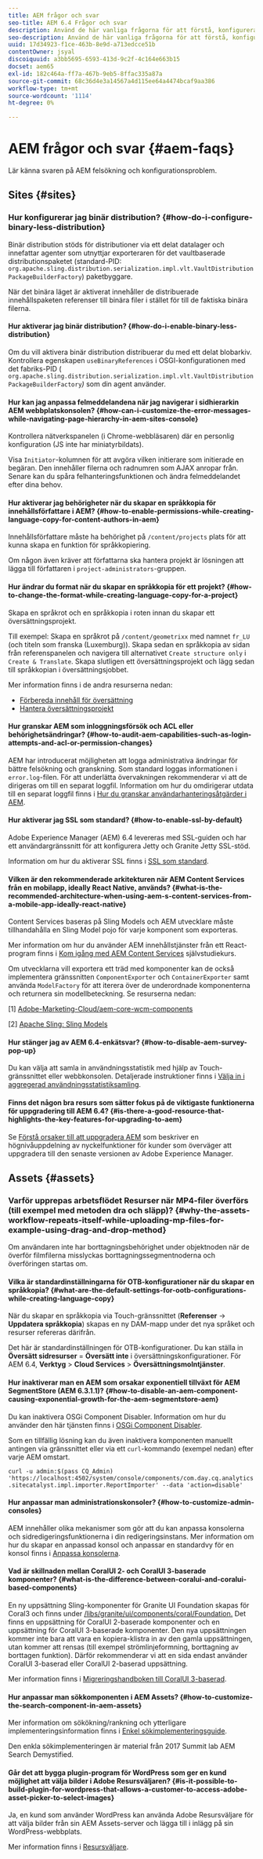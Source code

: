 ```yaml
---
title: AEM frågor och svar
seo-title: AEM 6.4 Frågor och svar
description: Använd de här vanliga frågorna för att förstå, konfigurera och felsöka vanliga arbetsflöden och problem i AEM.
seo-description: Använd de här vanliga frågorna för att förstå, konfigurera och felsöka vanliga arbetsflöden och problem i AEM.
uuid: 17d34923-f1ce-463b-8e9d-a713edcce51b
contentOwner: jsyal
discoiquuid: a3bb5695-6593-413d-9c2f-4c164e663b15
docset: aem65
exl-id: 182c464a-ff7a-467b-9eb5-8ffac335a87a
source-git-commit: 68c36d4e3a14567a4d115ee64a4474bcaf9aa386
workflow-type: tm+mt
source-wordcount: '1114'
ht-degree: 0%

---
```


# AEM frågor och svar {#aem-faqs}

Lär känna svaren på AEM felsökning och konfigurationsproblem.

## Sites {#sites}

### Hur konfigurerar jag binär distribution? {#how-do-i-configure-binary-less-distribution}

Binär distribution stöds för distributioner via ett delat datalager och innefattar agenter som utnyttjar exporteraren för det vaultbaserade distributionspaketet (standard-PID: `org.apache.sling.distribution.serialization.impl.vlt.VaultDistributionPackageBuilderFactory`) paketbyggare.

När det binära läget är aktiverat innehåller de distribuerade innehållspaketen referenser till binära filer i stället för till de faktiska binära filerna.

#### Hur aktiverar jag binär distribution? {#how-do-i-enable-binary-less-distribution}

Om du vill aktivera binär distribution distribuerar du med ett delat blobarkiv.
Kontrollera egenskapen `useBinaryReferences` i OSGI-konfigurationen med det fabriks-PID ( `org.apache.sling.distribution.serialization.impl.vlt.VaultDistributionPackageBuilderFactory`*)* som din agent använder.

#### Hur kan jag anpassa felmeddelandena när jag navigerar i sidhierarkin AEM webbplatskonsolen? {#how-can-i-customize-the-error-messages-while-navigating-page-hierarchy-in-aem-sites-console}

Kontrollera nätverkspanelen (i Chrome-webbläsaren) där en personlig konfiguration (JS inte har miniatyrbildats).

Visa `Initiator`-kolumnen för att avgöra vilken initierare som initierade en begäran. Den innehåller filerna och radnumren som AJAX anropar från. Senare kan du spåra felhanteringsfunktionen och ändra felmeddelandet efter dina behov.

#### Hur aktiverar jag behörigheter när du skapar en språkkopia för innehållsförfattare i AEM? {#how-to-enable-permissions-while-creating-language-copy-for-content-authors-in-aem}

Innehållsförfattare måste ha behörighet på `/content/projects` plats för att kunna skapa en funktion för språkkopiering.

Om någon även kräver att författarna ska hantera projekt är lösningen att lägga till författaren i `project-administrators`-gruppen.

#### Hur ändrar du format när du skapar en språkkopia för ett projekt? {#how-to-change-the-format-while-creating-language-copy-for-a-project}

Skapa en språkrot och en språkkopia i roten innan du skapar ett översättningsprojekt.

Till exempel:
Skapa en språkrot på `/content/geometrixx` med namnet `fr_LU` (och titeln som franska (Luxemburg)). Skapa sedan en språkkopia av sidan från referenspanelen och navigera till alternativet `Create structure only` i `Create & Translate`. Skapa slutligen ett översättningsprojekt och lägg sedan till språkkopian i översättningsjobbet.

Mer information finns i de andra resurserna nedan:

* [Förbereda innehåll för översättning](/help/sites-administering/tc-prep.md)
* [Hantera översättningsprojekt](/help/sites-administering/tc-manage.md)

#### Hur granskar AEM som inloggningsförsök och ACL eller behörighetsändringar? {#how-to-audit-aem-capabilities-such-as-login-attempts-and-acl-or-permission-changes}

AEM har introducerat möjligheten att logga administrativa ändringar för bättre felsökning och granskning. Som standard loggas informationen i `error.log`-filen. För att underlätta övervakningen rekommenderar vi att de dirigeras om till en separat loggfil.
Information om hur du omdirigerar utdata till en separat loggfil finns i [Hur du granskar användarhanteringsåtgärder i AEM](/help/sites-administering/audit-user-management-operations.md).

#### Hur aktiverar jag SSL som standard? {#how-to-enable-ssl-by-default}

Adobe Experience Manager (AEM) 6.4 levereras med SSL-guiden och har ett användargränssnitt för att konfigurera Jetty och Granite Jetty SSL-stöd.

Information om hur du aktiverar SSL finns i [SSL som standard](/help/sites-administering/ssl-by-default.md).

#### Vilken är den rekommenderade arkitekturen när AEM Content Services från en mobilapp, ideally React Native, används? {#what-is-the-recommended-architecture-when-using-aem-s-content-services-from-a-mobile-app-ideally-react-native}

Content Services baseras på Sling Models och AEM utvecklare måste tillhandahålla en Sling Model pojo för varje komponent som exporteras.

Mer information om hur du använder AEM innehållstjänster från ett React-program finns i [Kom igång med AEM Content Services](https://helpx.adobe.com/experience-manager/kt/sites/using/content-services-tutorial-use.html) självstudiekurs.

Om utvecklarna vill exportera ett träd med komponenter kan de också implementera gränssnitten `ComponentExporter` och `ContainerExporter` samt använda `ModelFactory` för att iterera över de underordnade komponenterna och returnera sin modellbeteckning. Se resurserna nedan:

[1] [Adobe-Marketing-Cloud/aem-core-wcm-components](https://github.com/Adobe-Marketing-Cloud/aem-core-wcm-components/blob/master/bundles/core/src/main/java/com/adobe/cq/wcm/core/components/internal/models/v1/PageImpl.java#L245)

[2] [Apache Sling: Sling Models](https://sling.apache.org/documentation/bundles/models.html)

#### Hur stänger jag av AEM 6.4-enkätsvar? {#how-to-disable-aem-survey-pop-up}

Du kan välja att samla in användningsstatistik med hjälp av Touch-gränssnittet eller webbkonsolen. Detaljerade instruktioner finns i [Välja in i aggregerad användningsstatistiksamling](/help/sites-deploying/opt-in-aggregated-usage-statistics.md).

#### Finns det någon bra resurs som sätter fokus på de viktigaste funktionerna för uppgradering till AEM 6.4? {#is-there-a-good-resource-that-highlights-the-key-features-for-upgrading-to-aem}

Se [Förstå orsaker till att uppgradera AEM](https://helpx.adobe.com/experience-manager/kt/platform-repository/using/upgrade-aem-article-understand.html) som beskriver en högnivåuppdelning av nyckelfunktioner för kunder som överväger att uppgradera till den senaste versionen av Adobe Experience Manager.

## Assets {#assets}

### Varför upprepas arbetsflödet Resurser när MP4-filer överförs (till exempel med metoden dra och släpp)? {#why-the-assets-workflow-repeats-itself-while-uploading-mp-files-for-example-using-drag-and-drop-method}

Om användaren inte har borttagningsbehörighet under objektnoden när de överför filmfilerna misslyckas borttagningssegmentnoderna och överföringen startas om.

#### Vilka är standardinställningarna för OTB-konfigurationer när du skapar en språkkopia? {#what-are-the-default-settings-for-ootb-configurations-while-creating-language-copy}

När du skapar en språkkopia via Touch-gränssnittet (**Referenser** -> **Uppdatera språkkopia**) skapas en ny DAM-mapp under det nya språket och resurser refereras därifrån.

Det här är standardinställningen för OTB-konfigurationer. Du kan ställa in **Översätt sidresurser** = **Översätt inte** i översättningskonfigurationer.
För AEM 6.4, **Verktyg** > **Cloud Services** > **Översättningsmolntjänster**.

#### Hur inaktiverar man en AEM som orsakar exponentiell tillväxt för AEM SegmentStore (AEM 6.3.1.1)? {#how-to-disable-an-aem-component-causing-exponential-growth-for-the-aem-segmentstore-aem}

Du kan inaktivera OSGi Component Disabler. Information om hur du använder den här tjänsten finns i [OSGi Component Disabler](https://adobe-consulting-services.github.io/acs-aem-commons/features/osgi-disablers/component-disabler/index.html).

Som en tillfällig lösning kan du även inaktivera komponenten manuellt antingen via gränssnittet eller via ett `curl`-kommando (exempel nedan) efter varje AEM omstart.

`curl -u admin:$(pass CQ_Admin) 'https://localhost:4502/system/console/components/com.day.cq.analytics.sitecatalyst.impl.importer.ReportImporter' --data 'action=disable'`

#### Hur anpassar man administrationskonsoler? {#how-to-customize-admin-consoles}

AEM innehåller olika mekanismer som gör att du kan anpassa konsolerna och sidredigeringsfunktionerna i din redigeringsinstans. Mer information om hur du skapar en anpassad konsol och anpassar en standardvy för en konsol finns i [Anpassa konsolerna](/help/sites-developing/customizing-consoles-touch.md).

#### Vad är skillnaden mellan CoralUI 2- och CoralUI 3-baserade komponenter? {#what-is-the-difference-between-coralui-and-coralui-based-components}

En ny uppsättning Sling-komponenter för Granite UI Foundation skapas för Coral3 och finns under [/libs/granite/ui/components/coral/Foundation.](https://helpx.adobe.com/experience-manager/6-5/sites/developing/using/reference-materials/granite-ui/api/jcr_root/libs/granite/ui/components/coral/foundation/server.html) Det finns en uppsättning för CoralUI 2-baserade komponenter och en uppsättning för CoralUI 3-baserade komponenter. Den nya uppsättningen kommer inte bara att vara en kopiera-klistra in av den gamla uppsättningen, utan kommer att rensas (till exempel strömlinjeformning, borttagning av borttagen funktion). Därför rekommenderar vi att en sida endast använder CoralUI 3-baserad eller CoralUI 2-baserad uppsättning.

Mer information finns i [Migreringshandboken till CoralUI 3-baserad](https://helpx.adobe.com/experience-manager/6-5/sites/developing/using/reference-materials/granite-ui/api/jcr_root/libs/granite/ui/components/legacy/coral2/migration.html).

#### Hur anpassar man sökkomponenten i AEM Assets? {#how-to-customize-the-search-component-in-aem-assets}

Mer information om sökökning/rankning och ytterligare implementeringsinformation finns i [Enkel sökimplementeringsguide](https://helpx.adobe.com/experience-manager/kt/sites/using/search-tutorial-develop.html).

Den enkla sökimplementeringen är material från 2017 Summit lab AEM Search Demystified.

#### Går det att bygga plugin-program för WordPress som ger en kund möjlighet att välja bilder i Adobe Resursväljaren? {#is-it-possible-to-build-plugin-for-wordpress-that-allows-a-customer-to-access-adobe-asset-picker-to-select-images}

Ja, en kund som använder WordPress kan använda Adobe Resursväljare för att välja bilder från sin AEM Assets-server och lägga till i inlägg på sin WordPress-webbplats.

Mer information finns i [Resursväljare](../assets/search-assets.md#assetpicker).
